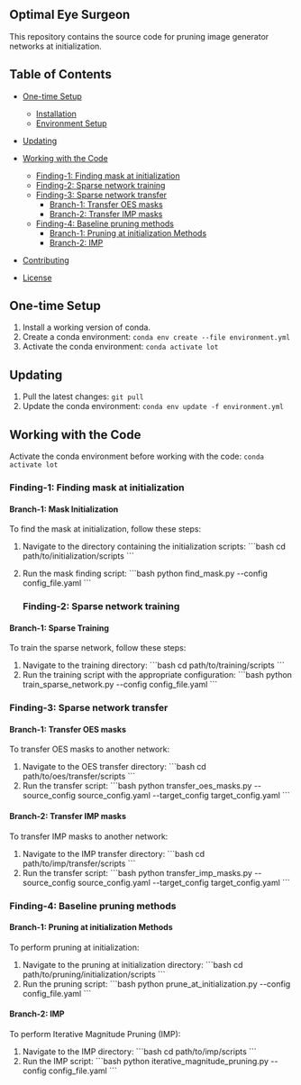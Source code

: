 ## Optimal Eye Surgeon 

This repository contains the source code for pruning image generator networks at initialization. 

## Table of Contents
- [One-time Setup](#one-time-setup)
  - [Installation](#installation)
  - [Environment Setup](#environment-setup)
- [Updating](#updating)

- [Working with the Code](#working-with-the-code)
  - [Finding-1: Finding mask at initialization](#finding-1-finding-mask-at-initialization)
  - [Finding-2: Sparse network training](#finding-2-sparse-network-training)
  - [Finding-3: Sparse network transfer](#finding-3-sparse-network-transfer)
    - [Branch-1: Transfer OES masks](#branch-1-transfer-oes-masks)
    - [Branch-2: Transfer IMP masks](#branch-2-transfer-imp-masks)
  - [Finding-4: Baseline pruning methods](#finding-4-baseline-pruning-methods)
    - [Branch-1: Pruning at initialization Methods](#branch-1-pruning-at-initialization-methods)
    - [Branch-2: IMP](#branch-2-imp)


- [Contributing](#contributing)
- [License](#license)


## One-time Setup
1. Install a working version of conda.
2. Create a conda environment: `conda env create --file environment.yml`
3. Activate the conda environment: `conda activate lot`

## Updating
1. Pull the latest changes: `git pull`
2. Update the conda environment: `conda env update -f environment.yml`

## Working with the Code
Activate the conda environment before working with the code: `conda activate lot`

### Finding-1: Finding mask at initialization
#### Branch-1: Mask Initialization
To find the mask at initialization, follow these steps:
1. Navigate to the directory containing the initialization scripts:
   \```bash
   cd path/to/initialization/scripts
   \```
2. Run the mask finding script:
   \```bash
   python find_mask.py --config config_file.yaml
   \```

   ### Finding-2: Sparse network training
#### Branch-1: Sparse Training
To train the sparse network, follow these steps:
1. Navigate to the training directory:
   \```bash
   cd path/to/training/scripts
   \```
2. Run the training script with the appropriate configuration:
   \```bash
   python train_sparse_network.py --config config_file.yaml
   \```

### Finding-3: Sparse network transfer
#### Branch-1: Transfer OES masks
To transfer OES masks to another network:
1. Navigate to the OES transfer directory:
   \```bash
   cd path/to/oes/transfer/scripts
   \```
2. Run the transfer script:
   \```bash
   python transfer_oes_masks.py --source_config source_config.yaml --target_config target_config.yaml
   \```

#### Branch-2: Transfer IMP masks
To transfer IMP masks to another network:
1. Navigate to the IMP transfer directory:
   \```bash
   cd path/to/imp/transfer/scripts
   \```
2. Run the transfer script:
   \```bash
   python transfer_imp_masks.py --source_config source_config.yaml --target_config target_config.yaml
   \```

### Finding-4: Baseline pruning methods
#### Branch-1: Pruning at initialization Methods
To perform pruning at initialization:
1. Navigate to the pruning at initialization directory:
   \```bash
   cd path/to/pruning/initialization/scripts
   \```
2. Run the pruning script:
   \```bash
   python prune_at_initialization.py --config config_file.yaml
   \```

#### Branch-2: IMP
To perform Iterative Magnitude Pruning (IMP):
1. Navigate to the IMP directory:
   \```bash
   cd path/to/imp/scripts
   \```
2. Run the IMP script:
   \```bash
   python iterative_magnitude_pruning.py --config config_file.yaml
   \```
